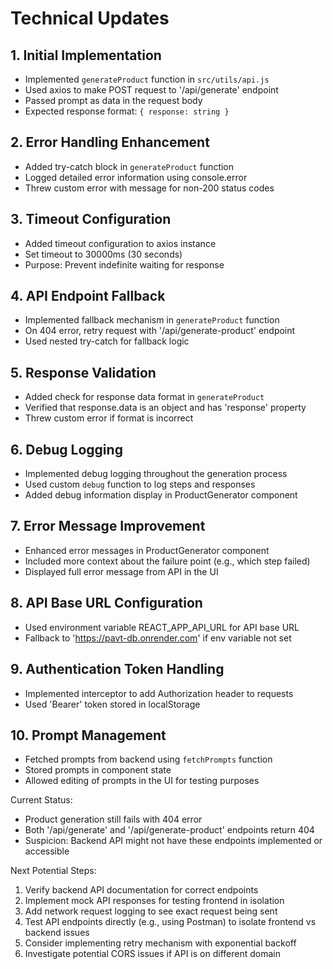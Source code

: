 # Technical Updates

## 1. Initial Implementation
- Implemented `generateProduct` function in `src/utils/api.js`
- Used axios to make POST request to '/api/generate' endpoint
- Passed prompt as data in the request body
- Expected response format: `{ response: string }`

## 2. Error Handling Enhancement
- Added try-catch block in `generateProduct` function
- Logged detailed error information using console.error
- Threw custom error with message for non-200 status codes

## 3. Timeout Configuration
- Added timeout configuration to axios instance
- Set timeout to 30000ms (30 seconds)
- Purpose: Prevent indefinite waiting for response

## 4. API Endpoint Fallback
- Implemented fallback mechanism in `generateProduct` function
- On 404 error, retry request with '/api/generate-product' endpoint
- Used nested try-catch for fallback logic

## 5. Response Validation
- Added check for response data format in `generateProduct`
- Verified that response.data is an object and has 'response' property
- Threw custom error if format is incorrect

## 6. Debug Logging
- Implemented debug logging throughout the generation process
- Used custom `debug` function to log steps and responses
- Added debug information display in ProductGenerator component

## 7. Error Message Improvement
- Enhanced error messages in ProductGenerator component
- Included more context about the failure point (e.g., which step failed)
- Displayed full error message from API in the UI

## 8. API Base URL Configuration
- Used environment variable REACT_APP_API_URL for API base URL
- Fallback to 'https://pavt-db.onrender.com' if env variable not set

## 9. Authentication Token Handling
- Implemented interceptor to add Authorization header to requests
- Used 'Bearer' token stored in localStorage

## 10. Prompt Management
- Fetched prompts from backend using `fetchPrompts` function
- Stored prompts in component state
- Allowed editing of prompts in the UI for testing purposes

Current Status:
- Product generation still fails with 404 error
- Both '/api/generate' and '/api/generate-product' endpoints return 404
- Suspicion: Backend API might not have these endpoints implemented or accessible

Next Potential Steps:
1. Verify backend API documentation for correct endpoints
2. Implement mock API responses for testing frontend in isolation
3. Add network request logging to see exact request being sent
4. Test API endpoints directly (e.g., using Postman) to isolate frontend vs backend issues
5. Consider implementing retry mechanism with exponential backoff
6. Investigate potential CORS issues if API is on different domain